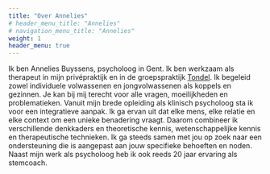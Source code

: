 ```yaml
---
title: "Over Annelies"
# header_menu_title: "Annelies"
# navigation_menu_title: "Annelies"
weight: 1
header_menu: true
---
```


<!-- ![Jane Doe](/images/happy-ethnic-woman-sitting-at-table-with-laptop-3769021.jpg) -->

Ik ben Annelies Buyssens, psycholoog in Gent. Ik ben werkzaam als therapeut in mijn
privépraktijk en in de groepspraktijk [Tondel](https://www.tondel.be/). Ik begeleid zowel individuele volwassenen
en jongvolwassenen als koppels en gezinnen. Je kan bij mij terecht voor alle vragen,
moeilijkheden en problematieken. Vanuit mijn brede opleiding als klinisch psycholoog sta ik
voor een integratieve aanpak. Ik ga ervan uit dat elke mens, elke relatie en elke context om
een unieke benadering vraagt. Daarom combineer ik verschillende denkkaders en
theoretische kennis, wetenschappelijke kennis en therapeutische technieken. Ik ga steeds
samen met jou op zoek naar een ondersteuning die is aangepast aan jouw specifieke
behoeften en noden. Naast mijn werk als psycholoog heb ik ook reeds 20 jaar ervaring als
stemcoach.
